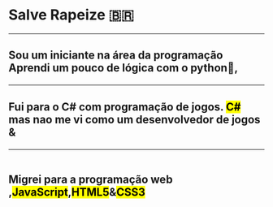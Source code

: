 <html>
    <head>
        <link rel="stylesheet" href="style.css">
    </head>
        <div>
            <h1 id = "box-h1">
                Salve Rapeize 🇧🇷
            </h1>
            <hr id  = "hr-1">
        </div>
        <div>
            <h2 id = "paragrafo1">
                Sou um iniciante na área da programação<br>Aprendi um pouco de lógica com o python🐍,<hr>
            </h2>
            <h2>
                Fui para o C# com programação de jogos. <mark id = "mark1">C#</mark> <br>
                mas nao me vi como um desenvolvedor de jogos &
                <hr id = "hr">
                <br>Migrei para a programação web ,<mark id ="javascript" >JavaScript</mark>,<mark id = "html">HTML5</mark>&<mark id = "css">CSS3</mark>
            </h2>
        </div>

